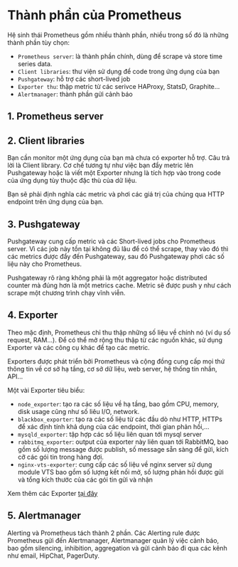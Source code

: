 # Thành phần của Prometheus
Hệ sinh thái Prometheus gồm nhiều thành phần, nhiều trong số đó là những thành phần tùy chọn:
- `Prometheus server`: là thành phần chính, dùng để scrape và store time series data.
- `Client libraries`: thư viện sử dụng để code trong ứng dụng của bạn
- `Pushgateway`: hỗ trợ các short-lived job
- `Exporter thu`: thập metric từ các serivce HAProxy, StatsD, Graphite...
- `Alertmanager`: thành phần gửi cảnh báo

## 1. Prometheus server
## 2. Client libraries

Bạn cần monitor một ứng dụng của bạn mà chưa có exporter hỗ trợ. Câu trả lời là Client library. Cơ chế tương tự như việc bạn đẩy metric lên Pushgateway hoặc là viết một Exporter nhưng là tích hợp vào trong code của ứng dụng tùy thuộc đặc thù của dữ liệu.

Bạn sẽ phải định nghĩa các metric và phơi các giá trị của chúng qua HTTP endpoint trên ứng dụng của bạn.

## 3. Pushgateway

Pushgateway cung cấp metric và các Short-lived jobs cho Prometheus server. Vì các job này tồn tại không đủ lâu để có thể scrape, thay vào đó thì các metrics được đẩy đến Pushgateway, sau đó Pushgateway phơi các số liệu này cho Prometheus.

Pushgateway rõ ràng không phải là một aggregator hoặc distributed counter mà đúng hơn là một metrics cache. Metric sẽ được push y như cách scrape một chương trình chạy vĩnh viễn.

## 4. Exporter

Theo mặc định, Prometheus chỉ thu thập những số liệu về chính nó (ví dụ số request, RAM...). Để có thể mở rộng thu thập từ các nguồn khác, sử dụng Exporter và các công cụ khác để tạo các metric.

Exporters được phát triển bởi Prometheus và cộng đồng cung cấp mọi thứ thông tin về cơ sở hạ tầng, cơ sở dữ liệu, web server, hệ thống tin nhắn, API...

Một vài Exporter tiêu biểu:
- `node_exporter`: tạo ra các số liệu về hạ tầng, bao gồm CPU, memory, disk usage cũng như số liêu I/O, network.
- `blackbox_exporter`: tạo ra các số liệu từ các đầu dò như HTTP, HTTPs để xác định tính khả dụng của các endpoint, thời gian phản hồi,...
- `mysqld_exporter`: tập hợp các số liệu liên quan tới mysql server
- `rabbitmq_exporter`: output của exporter này liên quan tới RabbitMQ, bao gồm số lượng message được publish, số message sẵn sàng để gửi, kích cỡ các gói tin trong hàng đợi.
- `nginx-vts-exporter`: cung cấp các số liệu về nginx server sử dụng module VTS bao gồm số lượng kết nối mở, số lượng phản hồi được gửi và tổng kích thước của các gói tin gửi và nhận

Xem thêm các Exporter [tại đây](https://prometheus.io/docs/instrumenting/exporters/)

## 5. Alertmanager

Alerting và Prometheus tách thành 2 phần. Các Alerting rule được Prometheus gửi đến Alertmanager, Alertmanager quản lý việc cảnh báo, bao gồm silencing, inhibition, aggregation và gửi cảnh báo đi qua các kênh như email, HipChat, PagerDuty.
